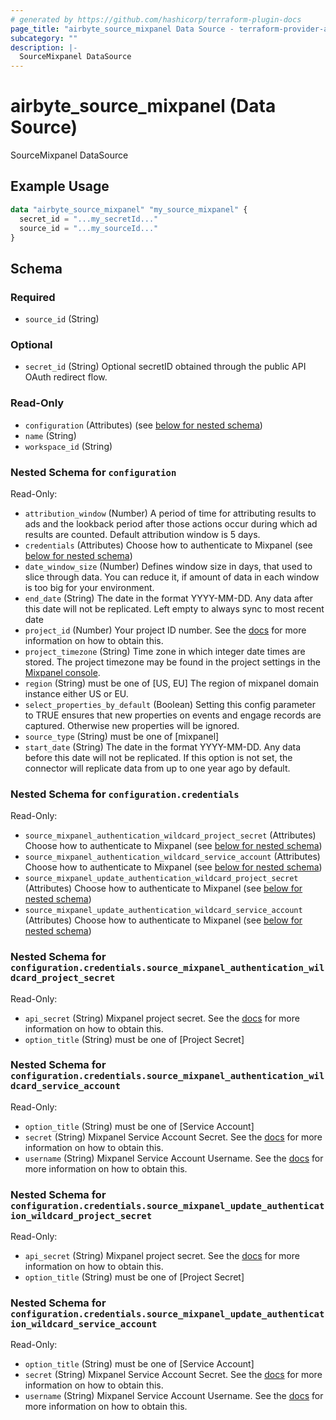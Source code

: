 ```yaml
---
# generated by https://github.com/hashicorp/terraform-plugin-docs
page_title: "airbyte_source_mixpanel Data Source - terraform-provider-airbyte"
subcategory: ""
description: |-
  SourceMixpanel DataSource
---
```


# airbyte_source_mixpanel (Data Source)

SourceMixpanel DataSource

## Example Usage

```terraform
data "airbyte_source_mixpanel" "my_source_mixpanel" {
  secret_id = "...my_secretId..."
  source_id = "...my_sourceId..."
}
```

<!-- schema generated by tfplugindocs -->
## Schema

### Required

- `source_id` (String)

### Optional

- `secret_id` (String) Optional secretID obtained through the public API OAuth redirect flow.

### Read-Only

- `configuration` (Attributes) (see [below for nested schema](#nestedatt--configuration))
- `name` (String)
- `workspace_id` (String)

<a id="nestedatt--configuration"></a>
### Nested Schema for `configuration`

Read-Only:

- `attribution_window` (Number) A period of time for attributing results to ads and the lookback period after those actions occur during which ad results are counted. Default attribution window is 5 days.
- `credentials` (Attributes) Choose how to authenticate to Mixpanel (see [below for nested schema](#nestedatt--configuration--credentials))
- `date_window_size` (Number) Defines window size in days, that used to slice through data. You can reduce it, if amount of data in each window is too big for your environment.
- `end_date` (String) The date in the format YYYY-MM-DD. Any data after this date will not be replicated. Left empty to always sync to most recent date
- `project_id` (Number) Your project ID number. See the <a href="https://help.mixpanel.com/hc/en-us/articles/115004490503-Project-Settings#project-id">docs</a> for more information on how to obtain this.
- `project_timezone` (String) Time zone in which integer date times are stored. The project timezone may be found in the project settings in the <a href="https://help.mixpanel.com/hc/en-us/articles/115004547203-Manage-Timezones-for-Projects-in-Mixpanel">Mixpanel console</a>.
- `region` (String) must be one of [US, EU]
The region of mixpanel domain instance either US or EU.
- `select_properties_by_default` (Boolean) Setting this config parameter to TRUE ensures that new properties on events and engage records are captured. Otherwise new properties will be ignored.
- `source_type` (String) must be one of [mixpanel]
- `start_date` (String) The date in the format YYYY-MM-DD. Any data before this date will not be replicated. If this option is not set, the connector will replicate data from up to one year ago by default.

<a id="nestedatt--configuration--credentials"></a>
### Nested Schema for `configuration.credentials`

Read-Only:

- `source_mixpanel_authentication_wildcard_project_secret` (Attributes) Choose how to authenticate to Mixpanel (see [below for nested schema](#nestedatt--configuration--credentials--source_mixpanel_authentication_wildcard_project_secret))
- `source_mixpanel_authentication_wildcard_service_account` (Attributes) Choose how to authenticate to Mixpanel (see [below for nested schema](#nestedatt--configuration--credentials--source_mixpanel_authentication_wildcard_service_account))
- `source_mixpanel_update_authentication_wildcard_project_secret` (Attributes) Choose how to authenticate to Mixpanel (see [below for nested schema](#nestedatt--configuration--credentials--source_mixpanel_update_authentication_wildcard_project_secret))
- `source_mixpanel_update_authentication_wildcard_service_account` (Attributes) Choose how to authenticate to Mixpanel (see [below for nested schema](#nestedatt--configuration--credentials--source_mixpanel_update_authentication_wildcard_service_account))

<a id="nestedatt--configuration--credentials--source_mixpanel_authentication_wildcard_project_secret"></a>
### Nested Schema for `configuration.credentials.source_mixpanel_authentication_wildcard_project_secret`

Read-Only:

- `api_secret` (String) Mixpanel project secret. See the <a href="https://developer.mixpanel.com/reference/project-secret#managing-a-projects-secret">docs</a> for more information on how to obtain this.
- `option_title` (String) must be one of [Project Secret]


<a id="nestedatt--configuration--credentials--source_mixpanel_authentication_wildcard_service_account"></a>
### Nested Schema for `configuration.credentials.source_mixpanel_authentication_wildcard_service_account`

Read-Only:

- `option_title` (String) must be one of [Service Account]
- `secret` (String) Mixpanel Service Account Secret. See the <a href="https://developer.mixpanel.com/reference/service-accounts">docs</a> for more information on how to obtain this.
- `username` (String) Mixpanel Service Account Username. See the <a href="https://developer.mixpanel.com/reference/service-accounts">docs</a> for more information on how to obtain this.


<a id="nestedatt--configuration--credentials--source_mixpanel_update_authentication_wildcard_project_secret"></a>
### Nested Schema for `configuration.credentials.source_mixpanel_update_authentication_wildcard_project_secret`

Read-Only:

- `api_secret` (String) Mixpanel project secret. See the <a href="https://developer.mixpanel.com/reference/project-secret#managing-a-projects-secret">docs</a> for more information on how to obtain this.
- `option_title` (String) must be one of [Project Secret]


<a id="nestedatt--configuration--credentials--source_mixpanel_update_authentication_wildcard_service_account"></a>
### Nested Schema for `configuration.credentials.source_mixpanel_update_authentication_wildcard_service_account`

Read-Only:

- `option_title` (String) must be one of [Service Account]
- `secret` (String) Mixpanel Service Account Secret. See the <a href="https://developer.mixpanel.com/reference/service-accounts">docs</a> for more information on how to obtain this.
- `username` (String) Mixpanel Service Account Username. See the <a href="https://developer.mixpanel.com/reference/service-accounts">docs</a> for more information on how to obtain this.


